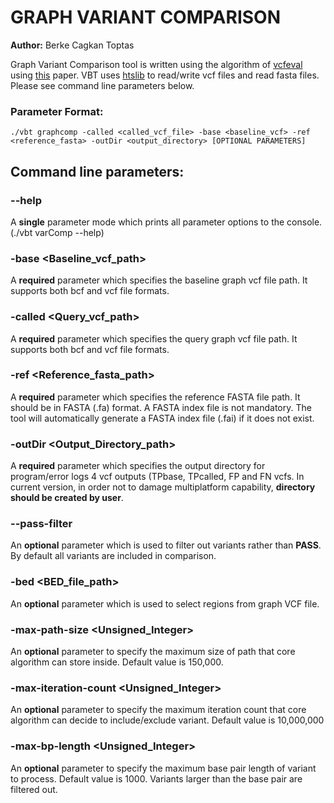 
# GRAPH VARIANT COMPARISON
**Author:** Berke Cagkan Toptas

Graph Variant Comparison tool is written using the algorithm of [vcfeval](https://github.com/RealTimeGenomics/rtg-tools "vcfeval github page") using [this](http://biorxiv.org/content/early/2015/08/02/023754) paper. VBT uses [htslib](http://www.htslib.org/) to read/write vcf files and read fasta files. Please see command line parameters below.

### Parameter Format:

```
./vbt graphcomp -called <called_vcf_file> -base <baseline_vcf> -ref <reference_fasta> -outDir <output_directory> [OPTIONAL PARAMETERS]
```

## Command line parameters:


### --help
A **single** parameter mode which prints all parameter options to the console. (./vbt varComp --help)


### -base <Baseline_vcf_path>
A **required** parameter which specifies the baseline graph vcf file path. It supports both bcf and vcf file formats.


### -called <Query_vcf_path>
A **required** parameter which specifies the query graph vcf file path. It supports both bcf and vcf file formats.


### -ref <Reference_fasta_path>
A **required** parameter which specifies the reference FASTA file path. It should be in FASTA (.fa) format. A FASTA index file is not mandatory. The tool will automatically generate a FASTA index file (.fai) if it does not exist.


### -outDir <Output_Directory_path>
A **required** parameter which specifies the output directory for program/error logs 4 vcf outputs (TPbase, TPcalled, FP and FN vcfs. In current version, in order not to damage multiplatform capability, **directory should be created by user**.

### --pass-filter
An **optional** parameter which is used to filter out variants rather than **PASS**. By default all variants are included in comparison.

### -bed <BED_file_path>
An **optional** parameter which is used to select regions from graph VCF file.

### -max-path-size <Unsigned_Integer>
An **optional** parameter to specify the maximum size of path that core algorithm can store inside. Default value is 150,000.

### -max-iteration-count <Unsigned_Integer>
An **optional** parameter to specify the maximum iteration count that core algorithm can decide to include/exclude variant. Default value is 10,000,000

### -max-bp-length <Unsigned_Integer>
An **optional** parameter to specify the maximum base pair length of variant to process. Default value is 1000. Variants larger than the base pair are filtered out.

